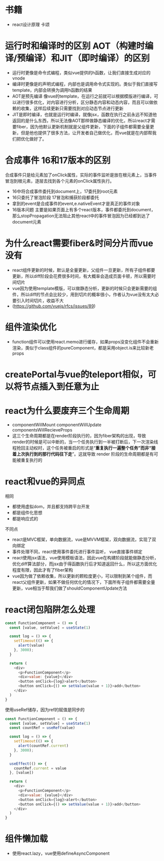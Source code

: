 # 书籍
- react设计原理 卡颂
# 运行时和编译时的区别 AOT（构建时编译/预编译）和JIT（即时编译）的区别
- 运行时更像是命令式编程，类似vue提供的h函数，让我们直接生成对应的vnode
- 编译时更像是的声明式编程，内部也是调用命令式实现的。类似于我们直接写template，内部会转换为调用h函数的结果
- AOT是预先编译 像vue的template，在运行之前就可以根据模版进行编译，可以进行很多优化，对内容进行分析，区分静态内容和动态内容，而且可以做依赖的收集，这样后续更新只需要找到对应动态节点进行更新
- JIT是即时编译，也就是运行时编译，就像jsx，函数在执行之前永远不知道他返回的是什么东西，所以无法像AOT那样做静态编译的优化，所以react才需要fiber，因为他默认更新机制就是父组件更新，下面的子组件都需要全量更新，但是他也提供了很多方法，让开发者自己做优化，而vue就是在内部帮我们把优化做好了。

# 合成事件 16和17版本的区别
合成事件只是给元素加了onClick属性，实际的事件监听是放在根元素上，当事件冒泡到根元素，逐层去找到各个元素的onClick属性执行。  
 - 16中将合成事件委托到document上，17委托到root元素
 - 16只委托了冒泡阶段 17冒泡和捕获阶段都委托
 - 拿到的event是合成事件的event,e.nativeEvent才是真正的事件对象
 - 16版本问题 主要是如果页面上有多个react版本，事件都委托到document，那么stopPropagation无法阻止其他react中的事件冒泡因为已经都到达了document元素 

#  为什么react需要fiber&时间分片而vue没有
- react组件更新的时候，默认是全量更新，父组件一旦更新，所有子组件都要更新，所以diff阶段会花费很多时间，有大概率会造成页面卡顿，所以需要时间切片
- vue因为使用template模版，可以做静态分析，更新的时候只会更新需要的组件，所以diff的节点会比较少，用到切片的概率很小，作者认为vue没有太大必要引入时间切片，收益不大
- (https://github.com/vuejs/rfcs/issues/89)
#  组件渲染优化
 -  function组件可以使用react.memo进行缓存，如果props没变化组件不会重新渲染，类似于class组件的pureComponent，都是采用object.is来比较新老props
  
# createPortal与vue的teleport相似，可以将节点插入到任意为止

# react为什么要废弃三个生命周期
- componentWillMount componentWillUpdate componentsWillRecieveProps
- 这三个生命周期都是在render阶段执行的，因为fiber架构的出现，导致render的时候是可以中断的，当一个任务执行到一半被打断后，下一次渲染线程抢回主动权时，这个任务被重启的形式是“**重复执行一遍整个任务”而非“接着上次执行到的那行代码往下走**”。这就导致 render 阶段的生命周期都是有可能被重复执行的

# react和vue的异同点
  相同
  - 都使用虚拟dom，并且都支持跨平台开发
  - 都是组件化思想
  - 都是响应式的

不同点
 - react是MVC框架，单向数据流，vue是MVVM框架，双向数据流，实现了双向绑定
 - 事件处理不同，react使用事件委托进行事件监听， vue直接事件绑定
 - react使用jsx语法，vue使用模板语法，因此vue在构建阶段就能做静态分析，优化diff算法部分，而jsx由于得函数执行后才知道返回什么，所以这方面优化程度有限，因此才有了fiber架构
 - vue因为做了依赖收集，所以更新的颗粒度更小，可以限制到某个组件，而react父组件更新，如果不做任何优化的情况下，下面所有子组件都需要全量更新，vue相当于帮我们做了shouldComponentUpdate方法

# react闭包陷阱怎么处理
```js
const FunctionComponent = () => {
  const [value, setValue] = useState(1)

  const log = () => {
    setTimeout(() => {
      alert(value)
    }, 3000);
  }

  return (
    <div>
      <p>FunctionComponent</p>
      <div>value: {value}</div>
      <button onClick={log}>alert</button>
      <button onClick={() => setValue(value + 1)}>add</button>
    </div>
  )
}
```
使用useRef储存，因为ref的赋值是同步的
```js
const FunctionComponent = () => {
  const [value, setValue] = useState(1)
  const countRef = useRef(value)

  const log = () => {
    setTimeout(() => {
      alert(countRef.current)
    }, 3000);
  }

  useEffect(() => {
    countRef.current = value
  }, [value])

  return (
    <div>
      <p>FunctionComponent</p>
      <div>value: {value}</div>
      <button onClick={log}>alert</button>
      <button onClick={() => setValue(value + 1)}>add</button>
    </div>
  )
}

```

# 组件懒加载
- 使用react.lazy，vue使用defineAsyncComponent
  